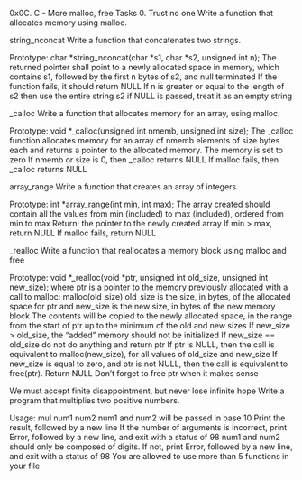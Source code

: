 0x0C. C - More malloc, free Tasks 0. Trust no one Write a function that allocates memory using malloc.

string_nconcat Write a function that concatenates two strings.

 Prototype: char *string_nconcat(char *s1, char *s2, unsigned int n);
 The returned pointer shall point to a newly allocated space in memory, which contains s1, followed by the first n bytes of s2, and null terminated
 If the function fails, it should return NULL
 If n is greater or equal to the length of s2 then use the entire string s2
 if NULL is passed, treat it as an empty string


 _calloc Write a function that allocates memory for an array, using malloc.

  Prototype: void *_calloc(unsigned int nmemb, unsigned int size);
 The _calloc function allocates memory for an array of nmemb elements of size bytes each and returns a pointer to the allocated memory.
 The memory is set to zero
 If nmemb or size is 0, then _calloc returns NULL
 If malloc fails, then _calloc returns NULL


 array_range Write a function that creates an array of integers.


  Prototype: int *array_range(int min, int max);
 The array created should contain all the values from min (included) to max (included), ordered from min to max
 Return: the pointer to the newly created array
 If min > max, return NULL
 If malloc fails, return NULL



 _realloc Write a function that reallocates a memory block using malloc and free


 Prototype: void *_realloc(void *ptr, unsigned int old_size, unsigned int new_size);
 where ptr is a pointer to the memory previously allocated with a call to malloc: malloc(old_size)
 old_size is the size, in bytes, of the allocated space for ptr
 and new_size is the new size, in bytes of the new memory block
 The contents will be copied to the newly allocated space, in the range from the start of ptr up to the minimum of the old and new sizes
 If new_size > old_size, the “added” memory should not be initialized
 If new_size == old_size do not do anything and return ptr
 If ptr is NULL, then the call is equivalent to malloc(new_size), for all values of old_size and new_size
 If new_size is equal to zero, and ptr is not NULL, then the call is equivalent to free(ptr). Return NULL
 Don’t forget to free ptr when it makes sense



We must accept finite disappointment, but never lose infinite hope Write a program that multiplies two positive numbers.




 Usage: mul num1 num2
 num1 and num2 will be passed in base 10
 Print the result, followed by a new line
 If the number of arguments is incorrect, print Error, followed by a new line, and exit with a status of 98
 num1 and num2 should only be composed of digits. If not, print Error, followed by a new line, and exit with a status of 98
 You are allowed to use more than 5 functions in your file

